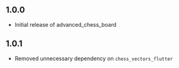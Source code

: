 ## 1.0.0

* Initial release of advanced_chess_board

## 1.0.1

* Removed unnecessary dependency on `chess_vectors_flutter`